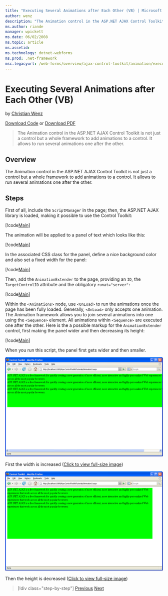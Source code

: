 ```yaml
---
title: "Executing Several Animations after Each Other (VB) | Microsoft Docs"
author: wenz
description: "The Animation control in the ASP.NET AJAX Control Toolkit is not just a control but a whole framework to add animations to a control. It allows to run severa..."
ms.author: riande
manager: wpickett
ms.date: 06/02/2008
ms.topic: article
ms.assetid: 
ms.technology: dotnet-webforms
ms.prod: .net-framework
msc.legacyurl: /web-forms/overview/ajax-control-toolkit/animation/executing-several-animations-after-each-other-vb
---
```

Executing Several Animations after Each Other (VB)
====================
by [Christian Wenz](https://github.com/wenz)

[Download Code](http://download.microsoft.com/download/f/9/a/f9a26acd-8df4-4484-8a18-199e4598f411/Animation3.vb.zip) or [Download PDF](http://download.microsoft.com/download/6/7/1/6718d452-ff89-4d3f-a90e-c74ec2d636a3/animation3VB.pdf)

> The Animation control in the ASP.NET AJAX Control Toolkit is not just a control but a whole framework to add animations to a control. It allows to run several animations one after the other.


## Overview

The Animation control in the ASP.NET AJAX Control Toolkit is not just a control but a whole framework to add animations to a control. It allows to run several animations one after the other.

## Steps

First of all, include the `ScriptManager` in the page; then, the ASP.NET AJAX library is loaded, making it possible to use the Control Toolkit:

[!code[Main](executing-several-animations-after-each-other-vb/samples/sample1.xml)]

The animation will be applied to a panel of text which looks like this:

[!code[Main](executing-several-animations-after-each-other-vb/samples/sample2.xml)]

In the associated CSS class for the panel, define a nice background color and also set a fixed width for the panel:

[!code[Main](executing-several-animations-after-each-other-vb/samples/sample3.xml)]

Then, add the `AnimationExtender` to the page, providing an `ID`, the `TargetControlID` attribute and the obligatory `runat="server":`

[!code[Main](executing-several-animations-after-each-other-vb/samples/sample4.xml)]

Within the `<Animations>` node, use `<OnLoad>` to run the animations once the page has been fully loaded. Generally, `<OnLoad>` only accepts one animation. The Animation framework allows you to join several animations into one using the `<Sequence>` element. All animations within `<Sequence>` are executed one after the other. Here is the a possible markup for the `AnimationExtender` control, first making the panel wider and then decreasing its height:

[!code[Main](executing-several-animations-after-each-other-vb/samples/sample5.xml)]

When you run this script, the panel first gets wider and then smaller.


[![First the width is increased](executing-several-animations-after-each-other-vb/_static/image2.png)](executing-several-animations-after-each-other-vb/_static/image1.png)

First the width is increased ([Click to view full-size image](executing-several-animations-after-each-other-vb/_static/image3.png))


[![Then the height is decreased](executing-several-animations-after-each-other-vb/_static/image5.png)](executing-several-animations-after-each-other-vb/_static/image4.png)

Then the height is decreased ([Click to view full-size image](executing-several-animations-after-each-other-vb/_static/image6.png))

>[!div class="step-by-step"] [Previous](executing-several-animations-at-the-same-time-vb.md) [Next](animation-depending-on-a-condition-vb.md)